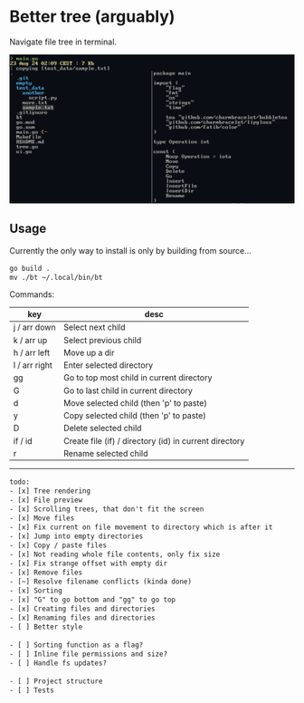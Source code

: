 # Better tree (arguably)

Navigate file tree in terminal.

![Usage screenshot](assets/bt-usage.png)

## Usage

Currently the only way to install is only by building from source...

```
go build .
mv ./bt ~/.local/bin/bt
```

Commands:

| key           | desc                                                   |
|---------------|--------------------------------------------------------|
| j / arr down  | Select next child                                      |
| k / arr up    | Select previous child                                  |
| h / arr left  | Move up a dir                                          |
| l / arr right | Enter selected directory                               |
| gg            | Go to top most child in current directory              |
| G             | Go to last child in current directory                  |
| d             | Move selected child (then 'p' to paste)                |
| y             | Copy selected child (then 'p' to paste)                |
| D             | Delete selected child                                  |
| if / id       | Create file (if) / directory (id) in current directory |
| r             | Rename selected child                                  |

---

```
todo:
- [x] Tree rendering
- [x] File preview
- [x] Scrolling trees, that don't fit the screen
- [x] Move files
- [x] Fix current on file movement to directory which is after it
- [x] Jump into empty directories
- [x] Copy / paste files
- [x] Not reading whole file contents, only fix size
- [x] Fix strange offset with empty dir
- [x] Remove files
- [~] Resolve filename conflicts (kinda done)
- [x] Sorting
- [x] "G" to go bottom and "gg" to go top
- [x] Creating files and directories
- [x] Renaming files and directories
- [ ] Better style

- [ ] Sorting function as a flag?
- [ ] Inline file permissions and size?
- [ ] Handle fs updates?

- [ ] Project structure
- [ ] Tests
```
